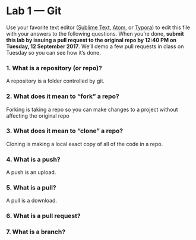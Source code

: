# Lab 1 — Git

Use your favorite text editor ([Sublime Text](https://www.sublimetext.com/), [Atom](https://atom.io/), or [Typora](https://typora.io/)) to edit this file with your answers to the following questions. When you’re done, **submit this lab by issuing a pull request to the original repo by 12:40 PM on Tuesday, 12 September 2017**. We’ll demo a few pull requests in class on Tuesday so you can see how it’s done.

### 1. What is a repository (or repo)?
A repository is a folder controlled by git.
### 2. What does it mean to “fork” a repo?
Forking is taking a repo so you can make changes to a project without affecting the original repo
### 3. What does it mean to “clone” a repo?
Cloning is making a local exact copy of all of the code in a repo.
### 4. What is a push?
A push is an upload.
### 5. What is a pull?
A pull is a download.
### 6. What is a pull request?

### 7. What is a branch?
